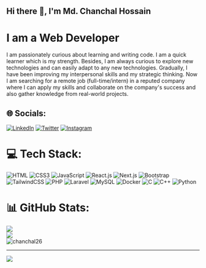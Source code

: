 ## Hi there 👋, I'm Md. Chanchal Hossain 
# I am a Web Developer


I am passionately curious about learning and writing code. I am a quick learner which is my strength. Besides, I am always curious to explore new technologies and can easily adapt to any new technologies. Gradually, I have been improving my interpersonal skills and my strategic thinking. Now I am searching for a remote job (full-time/intern) in a reputed company where I can apply my skills and collaborate on the company's success and also gather knowledge from real-world projects.

## 🌐 Socials:
[![LinkedIn](https://img.shields.io/badge/LinkedIn-%230077B5.svg?logo=linkedin&logoColor=white)](https://linkedin.com/in/md-chanchal-hossain) [![Twitter](https://img.shields.io/badge/Twitter-%231DA1F2.svg?logo=Twitter&logoColor=white)](https://twitter.com/chanchal_2613) [![Instagram](https://img.shields.io/badge/Instagram-%23E4405F.svg?logo=Instagram&logoColor=white)](https://instagram.com/chanchal_2613)

# 💻 Tech Stack:
![HTML](https://img.shields.io/badge/HTML5-E34F26?style=flat-square&logo=html5&logoColor=white)
![CSS3](https://img.shields.io/badge/CSS3-1572B6?style=flat-square&logo=css3&logoColor=white)
![JavaScript](https://img.shields.io/badge/JavaScript-F7DF1E?style=flat-square&logo=javascript&logoColor=black)
![React.js](https://img.shields.io/badge/React.js-0081CB?style=flat-square&logo=react&logoColor=61DAFB)
![Next.js](https://img.shields.io/badge/next.js-000000?style=for-the-badge&logo=nextdotjs&logoColor=white)
![Bootstrap](https://img.shields.io/badge/Bootstrap-563D7C?style=flat-square&logo=bootstrap&logoColor=white)
![TailwindCSS](https://img.shields.io/badge/Tailwind_CSS-38B2AC?style=flat-square&logo=tailwind-css&logoColor=white)
![PHP](https://img.shields.io/badge/PHP-777BB4?style=flat-square&logo=php&logoColor=white)
![Laravel](https://img.shields.io/badge/Laravel-FF2D20?style=flat-square&logo=laravel&logoColor=white)
![MySQL](https://img.shields.io/badge/MySQL-005C84?style=flat-square&logo=mysql&logoColor=white)
![Docker](https://img.shields.io/badge/Docker-0CC1F3?style=flat-square&logo=docker&logoColor=white)
![C](https://img.shields.io/badge/-C-blue?logo=c)
![C++](https://img.shields.io/badge/-C++-blue?logo=cplusplus)
![Python](https://img.shields.io/badge/Python-3776AB?style=flat-square&logo=python&logoColor=white)

# 📊 GitHub Stats:
![](https://github-readme-stats.vercel.app/api?username=chanchal26&theme=dark&hide_border=false&include_all_commits=false&count_private=false)<br/>
![](https://github-readme-streak-stats.herokuapp.com/?user=chanchal26&theme=dark&hide_border=false)<br/>
<img src="https://github-readme-stats.vercel.app/api/top-langs/?username=chanchal26&show_icons=true&theme=gotham" alt="chanchal26" />

---
[![](https://visitcount.itsvg.in/api?id=chanchal26&label=Profile%20Views&color=6&icon=2&pretty=false)](https://visitcount.itsvg.in)
